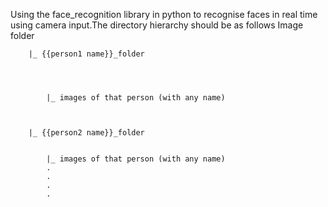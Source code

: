 Using the face_recognition library in python to recognise faces in real time using camera input.The directory hierarchy should be as follows 
Image folder





        |_ {{person1 name}}_folder
        
        
        
        
            |_ images of that person (with any name)
            
            
            
        |_ {{person2 name}}_folder
        
        
            |_ images of that person (with any name)
            .
            .
            .
            .
        
